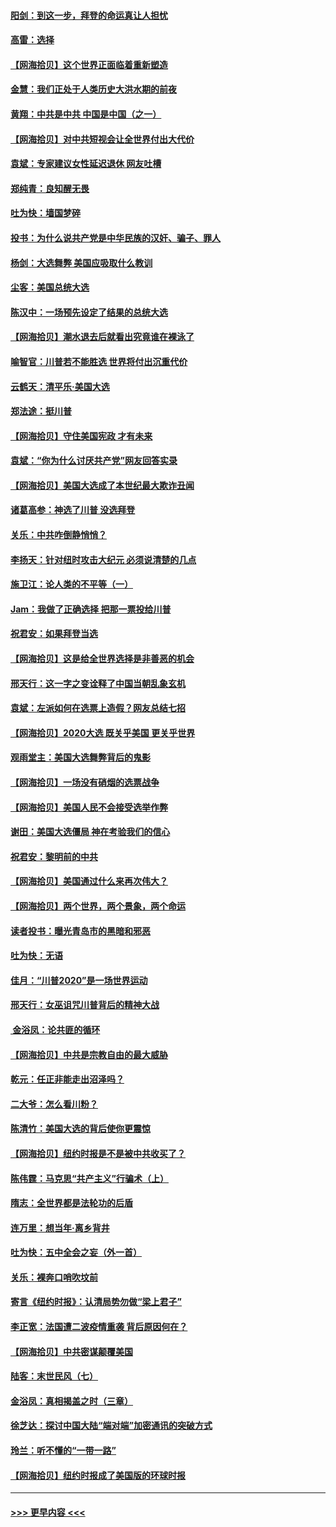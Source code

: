 #### [阳剑：到这一步，拜登的命运真让人担忧](../pages/nsc993/n12549093.md?t=11151053) 
#### [高雷：选择](../pages/nsc993/n12549087.md?t=11151053) 
#### [【网海拾贝】这个世界正面临着重新塑造](../pages/nsc993/n12548326.md?t=11151053) 
#### [金慧：我们正处于人类历史大洪水期的前夜](../pages/nsc993/n12547914.md?t=11151053) 
#### [黄翔：中共是中共 中国是中国（之一）](../pages/nsc993/n12547576.md?t=11151053) 
#### [【网海拾贝】对中共短视会让全世界付出大代价](../pages/nsc993/n12546043.md?t=11151053) 
#### [袁斌：专家建议女性延迟退休 网友吐槽](../pages/nsc993/n12545424.md?t=11151053) 
#### [郑纯青：良知醒无畏](../pages/nsc993/n12545394.md?t=11151053) 
#### [吐为快：墙国梦碎](../pages/nsc993/n12545309.md?t=11151053) 
#### [投书：为什么说共产党是中华民族的汉奸、骗子、罪人](../pages/nsc993/n12545089.md?t=11151053) 
#### [杨剑：大选舞弊 美国应吸取什么教训](../pages/nsc993/n12543937.md?t=11151053) 
#### [尘客：美国总统大选](../pages/nsc993/n12543828.md?t=11151053) 
#### [陈汉中：一场预先设定了结果的总统大选](../pages/nsc993/n12543564.md?t=11151053) 
#### [【网海拾贝】潮水退去后就看出究竟谁在裸泳了](../pages/nsc993/n12543321.md?t=11151053) 
#### [喻智官：川普若不能胜选 世界将付出沉重代价](../pages/nsc993/n12541352.md?t=11151053) 
#### [云鹤天：清平乐‧美国大选](../pages/nsc993/n12540916.md?t=11151053) 
#### [郑法途：挺川普](../pages/nsc993/n12540898.md?t=11151053) 
#### [【网海拾贝】守住美国宪政 才有未来](../pages/nsc993/n12540423.md?t=11151053) 
#### [袁斌：“你为什么讨厌共产党”网友回答实录](../pages/nsc993/n12540208.md?t=11151053) 
#### [【网海拾贝】美国大选成了本世纪最大欺诈丑闻](../pages/nsc993/n12538029.md?t=11151053) 
#### [诸葛高参：神选了川普 没选拜登](../pages/nsc993/n12537664.md?t=11151053) 
#### [关乐：中共咋倒静悄悄？](../pages/nsc993/n12537615.md?t=11151053) 
#### [李扬天：针对纽时攻击大纪元 必须说清楚的几点](../pages/nsc993/n12536001.md?t=11151053) 
#### [施卫江：论人类的不平等（一）](../pages/nsc993/n12535700.md?t=11151053) 
#### [Jam：我做了正确选择 把那一票投给川普](../pages/nsc993/n12535743.md?t=11151053) 
#### [祝君安：如果拜登当选](../pages/nsc993/n12535726.md?t=11151053) 
#### [【网海拾贝】这是给全世界选择是非善恶的机会](../pages/nsc993/n12535061.md?t=11151053) 
#### [邢天行：这一字之变诠释了中国当朝乱象玄机](../pages/nsc993/n12533446.md?t=11151053) 
#### [袁斌：左派如何在选票上造假？网友总结七招](../pages/nsc993/n12533180.md?t=11151053) 
#### [【网海拾贝】2020大选 既关乎美国 更关乎世界](../pages/nsc993/n12533161.md?t=11151053) 
#### [观雨堂主：美国大选舞弊背后的鬼影](../pages/nsc993/n12533153.md?t=11151053) 
#### [【网海拾贝】一场没有硝烟的选票战争](../pages/nsc993/n12531883.md?t=11151053) 
#### [【网海拾贝】美国人民不会接受选举作弊](../pages/nsc993/n12528850.md?t=11151053) 
#### [谢田：美国大选僵局 神在考验我们的信心](../pages/nsc993/n12527932.md?t=11151053) 
#### [祝君安：黎明前的中共](../pages/nsc993/n12524071.md?t=11151053) 
#### [【网海拾贝】美国通过什么来再次伟大？](../pages/nsc993/n12523844.md?t=11151053) 
#### [【网海拾贝】两个世界，两个景象，两个命运](../pages/nsc993/n12521419.md?t=11151053) 
#### [读者投书：曝光青岛市的黑暗和邪恶](../pages/nsc993/n12520988.md?t=11151053) 
#### [吐为快：无语](../pages/nsc993/n12518588.md?t=11151053) 
#### [佳月：“川普2020”是一场世界运动](../pages/nsc993/n12518581.md?t=11151053) 
#### [邢天行：女巫诅咒川普背后的精神大战](../pages/nsc993/n12517257.md?t=11151053) 
#### [ 金浴凤：论共匪的循环](../pages/nsc993/n12517133.md?t=11151053) 
#### [【网海拾贝】中共是宗教自由的最大威胁](../pages/nsc993/n12516879.md?t=11151053) 
#### [乾元：任正非能走出沼泽吗？](../pages/nsc993/n12515831.md?t=11151053) 
#### [二大爷：怎么看川粉？](../pages/nsc993/n12515820.md?t=11151053) 
#### [陈清竹：美国大选的背后使你更震惊](../pages/nsc993/n12515589.md?t=11151053) 
#### [【网海拾贝】纽约时报是不是被中共收买了？](../pages/nsc993/n12515122.md?t=11151053) 
#### [陈伟霆：马克思“共产主义”行骗术（上）](../pages/nsc993/n12510217.md?t=11151053) 
#### [隋志：全世界都是法轮功的后盾](../pages/nsc993/n12510636.md?t=11151053) 
#### [连万里：想当年‧离乡背井](../pages/nsc993/n12510623.md?t=11151053) 
#### [吐为快：五中全会之妄（外一首）](../pages/nsc993/n12510470.md?t=11151053) 
#### [关乐：裸奔口哨吹坟前](../pages/nsc993/n12510403.md?t=11151053) 
#### [寄言《纽约时报》：认清局势勿做“梁上君子”](../pages/nsc993/n12510042.md?t=11151053) 
#### [李正宽：法国遭二波疫情重袭 背后原因何在？](../pages/nsc993/n12509971.md?t=11151053) 
#### [【网海拾贝】中共密谋颠覆美国](../pages/nsc993/n12509816.md?t=11151053) 
#### [陆客：末世民风（七）](../pages/nsc993/n12507822.md?t=11151053) 
#### [金浴凤：真相揭盖之时（三章）](../pages/nsc993/n12507804.md?t=11151053) 
#### [徐芝达：探讨中国大陆“端对端”加密通讯的突破方式](../pages/nsc993/n12507682.md?t=11151053) 
#### [玲兰：听不懂的“一带一路”](../pages/nsc993/n12507669.md?t=11151053) 
#### [【网海拾贝】纽约时报成了美国版的环球时报](../pages/nsc993/n12507053.md?t=11151053) 

----
#### [ >>> 更早内容 <<< ](../indexes/nsc993-earlier.md)
